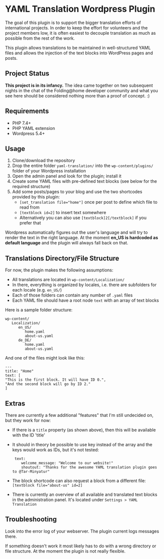# YAML Translation Wordpress Plugin

The goal of this plugin is to support the bigger translation efforts of international projects.
In order to keep the effort for volunteers and the project members low, it is often easiest to decouple translation
as much as possible from the rest of the work.

This plugin allows translations to be maintained in well-structured YAML files and allows the injection of the
text blocks into WordPress pages and posts.

## Project Status

**This project is in its infancy.** The idea came together on two subsequent nights in the chat of the Folding@home
developer community and what you see here should be considered nothing more than a proof of concept. :)

## Requirements

* PHP 7.4+
* PHP YAML extension
* Wordpress 5.4+

## Usage

1. Clone/download the repository
2. Drop the entire folder `yaml-translation/` into the `wp-content/plugins/` folder of your Wordpress installation
3. Open the admin panel and look for the plugin; install it
4. Create some YAML files with pre-defined text blocks (see below for the required structure)
5. Add some posts/pages to your blog and use the two shortcodes provided by this plugin:
   * `[set_translation file="home"]` once per post to define which file to read from
   * `[textblock id=2]` to insert text somewhere
   * Alternatively you can also use `[textblock]2[/textblock]` if you prefer that
   
Wordpress automatically figures out the user's language and will try to render the text in the right language.
At the moment **en_US is hardcoded as default language** and the plugin will always fall back on that.

## Translations Directory/File Structure

For now, the plugin makes the following assumptions:
* All translations are located in `wp-content/Localization/`
* In there, everything is organized by locales, i.e. there are subfolders for each locale (e.g. `en_US/`)
* Each of those folders can contain any number of `.yaml` files
* Each YAML file should have a root node `text` with an array of text blocks

Here is a sample folder structure:

    wp-content/
       Localization/
          en_US/
             home.yaml
             about-us.yaml
          de_DE/
             home.yaml
             about-us.yaml
             
And one of the files might look like this:

    ---
    title: "Home"
    text: [
    "This is the first block. It will have ID 0.",
    "And the second block will go by ID 2."
    ]

## Extras

There are currently a few additional "features" that I'm still undecided on, but they work for now:
* If there is a `title` property (as shown above), then this will be available with the ID 'title'
* It should in theory be possible to use key instead of the array and the keys would work as IDs, but it's not tested:

       text:
          welcome_message: "Welcome to our website!"
          shoutout: "Thanks for the awesome YAML translation plugin goes to @Tar-Minyatur"

* The block shortcode can also request a block from a different file: `[textblock file="about-us" id=2]`
* There is currently an overview of all available and translated text blocks in the administration panel. It's located
  under `Settings > YAML Translation`

## Troubleshooting

Look into the error log of your webserver. The plugin current logs messages there.

If something doesn't work it most likely has to do with a wrong directory or file structure. At the moment the plugin is
not really flexible. 